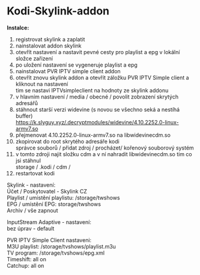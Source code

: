 # Kodi-Skylink-addon

**Instalce:**

1. registrovat skylink a zaplatit  
2. nainstalovat addon skylink  
3. otevřít nastavení a nastavit pevné cesty pro playlist a epg v lokální složce zařizení  
4. po uložení nastavení se vygeneruje playlist a epg 
5. nainstalovat PVR IPTV simple client addon  
6. otevřít znovu skylink addon a otevřít záložku PVR IPTV Simple client a kliknout na nastavení  
	 tim se nastavi IPTVsimpleclient na hodnoty ze skylink addonu  
7. v hlavním nastavení / media / obecné / povolit zobrazení skrytých adresářů  
8. stáhnout starší verzi widevine (s novou se všechno seká a nestíhá buffer)  
	      https://k.slyguy.xyz/.decryptmodules/widevine/4.10.2252.0-linux-armv7.so  
9. přejmenovat 4.10.2252.0-linux-armv7.so na libwidevinecdm.so  
10. zkopirovat do root skrytého adresáře kodi  
	      správce souborů / přidat zdroj / procházet/ kořenový souborový systém  
11. v tomto zdroji najit složku cdm a v ní nahradit libwidevinecdm.so tim co jsi stáhnul  
	      storage / .kodi / cdm /   
12. restartovat kodi  

Skylink - nastavení:  
	Účet / Poskytovatel - Skylink CZ  
	Playlist / umistění playlistu: /storage/twshows  
	EPG / umístění EPG: storage/twshows  
	Archiv / vše zapnout  
	
InputStream Adaptive - nastavení:  
	bez úprav - default  

PVR IPTV Simple Client nastaveni:  
	M3U playlist: /storage/tvshows/playlist.m3u  
	TV program: /storage/tvshows/epg.xml  
	Timeshift: all on  
	Catchup: all on  

